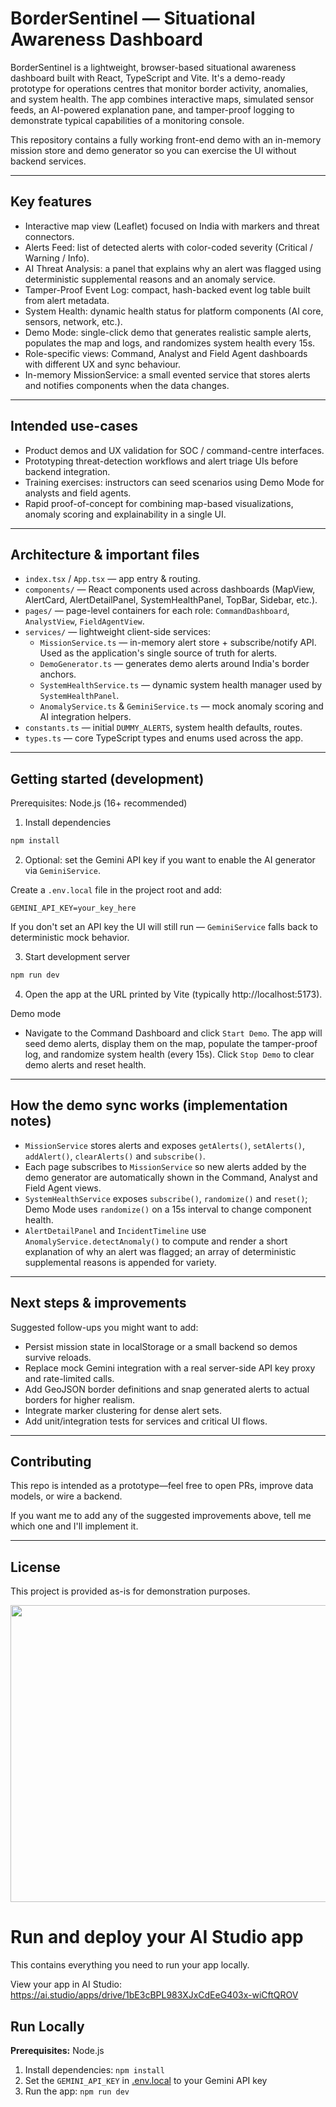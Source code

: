 # BorderSentinel — Situational Awareness Dashboard

BorderSentinel is a lightweight, browser-based situational awareness dashboard built with React, TypeScript and Vite. It's a demo-ready prototype for operations centres that monitor border activity, anomalies, and system health. The app combines interactive maps, simulated sensor feeds, an AI-powered explanation pane, and tamper-proof logging to demonstrate typical capabilities of a monitoring console.

This repository contains a fully working front-end demo with an in-memory mission store and demo generator so you can exercise the UI without backend services.

---

## Key features

- Interactive map view (Leaflet) focused on India with markers and threat connectors.
- Alerts Feed: list of detected alerts with color-coded severity (Critical / Warning / Info).
- AI Threat Analysis: a panel that explains why an alert was flagged using deterministic supplemental reasons and an anomaly service.
- Tamper-Proof Event Log: compact, hash-backed event log table built from alert metadata.
- System Health: dynamic health status for platform components (AI core, sensors, network, etc.).
- Demo Mode: single-click demo that generates realistic sample alerts, populates the map and logs, and randomizes system health every 15s.
- Role-specific views: Command, Analyst and Field Agent dashboards with different UX and sync behaviour.
- In-memory MissionService: a small evented service that stores alerts and notifies components when the data changes.

---

## Intended use-cases

- Product demos and UX validation for SOC / command-centre interfaces.
- Prototyping threat-detection workflows and alert triage UIs before backend integration.
- Training exercises: instructors can seed scenarios using Demo Mode for analysts and field agents.
- Rapid proof-of-concept for combining map-based visualizations, anomaly scoring and explainability in a single UI.

---

## Architecture & important files

- `index.tsx` / `App.tsx` — app entry & routing.
- `components/` — React components used across dashboards (MapView, AlertCard, AlertDetailPanel, SystemHealthPanel, TopBar, Sidebar, etc.).
- `pages/` — page-level containers for each role: `CommandDashboard`, `AnalystView`, `FieldAgentView`.
- `services/` — lightweight client-side services:
   - `MissionService.ts` — in-memory alert store + subscribe/notify API. Used as the application's single source of truth for alerts.
   - `DemoGenerator.ts` — generates demo alerts around India's border anchors.
   - `SystemHealthService.ts` — dynamic system health manager used by `SystemHealthPanel`.
   - `AnomalyService.ts` & `GeminiService.ts` — mock anomaly scoring and AI integration helpers.
- `constants.ts` — initial `DUMMY_ALERTS`, system health defaults, routes.
- `types.ts` — core TypeScript types and enums used across the app.

---

## Getting started (development)

Prerequisites: Node.js (16+ recommended)

1. Install dependencies

```bash
npm install
```

2. Optional: set the Gemini API key if you want to enable the AI generator via `GeminiService`.

Create a `.env.local` file in the project root and add:

```text
GEMINI_API_KEY=your_key_here
```

If you don't set an API key the UI will still run — `GeminiService` falls back to deterministic mock behavior.

3. Start development server

```bash
npm run dev
```

4. Open the app at the URL printed by Vite (typically http://localhost:5173).

Demo mode

- Navigate to the Command Dashboard and click `Start Demo`. The app will seed demo alerts, display them on the map, populate the tamper-proof log, and randomize system health (every 15s). Click `Stop Demo` to clear demo alerts and reset health.

---

## How the demo sync works (implementation notes)

- `MissionService` stores alerts and exposes `getAlerts()`, `setAlerts()`, `addAlert()`, `clearAlerts()` and `subscribe()`.
- Each page subscribes to `MissionService` so new alerts added by the demo generator are automatically shown in the Command, Analyst and Field Agent views.
- `SystemHealthService` exposes `subscribe()`, `randomize()` and `reset()`; Demo Mode uses `randomize()` on a 15s interval to change component health.
- `AlertDetailPanel` and `IncidentTimeline` use `AnomalyService.detectAnomaly()` to compute and render a short explanation of why an alert was flagged; an array of deterministic supplemental reasons is appended for variety.

---

## Next steps & improvements

Suggested follow-ups you might want to add:

- Persist mission state in localStorage or a small backend so demos survive reloads.
- Replace mock Gemini integration with a real server-side API key proxy and rate-limited calls.
- Add GeoJSON border definitions and snap generated alerts to actual borders for higher realism.
- Integrate marker clustering for dense alert sets.
- Add unit/integration tests for services and critical UI flows.

---

## Contributing

This repo is intended as a prototype—feel free to open PRs, improve data models, or wire a backend.

If you want me to add any of the suggested improvements above, tell me which one and I'll implement it.

---

## License

This project is provided as-is for demonstration purposes.

<div align="center">
<img width="1200" height="475" alt="GHBanner" src="https://github.com/user-attachments/assets/0aa67016-6eaf-458a-adb2-6e31a0763ed6" />
</div>

# Run and deploy your AI Studio app

This contains everything you need to run your app locally.

View your app in AI Studio: https://ai.studio/apps/drive/1bE3cBPL983XJxCdEeG403x-wiCftQROV

## Run Locally

**Prerequisites:**  Node.js


1. Install dependencies:
   `npm install`
2. Set the `GEMINI_API_KEY` in [.env.local](.env.local) to your Gemini API key
3. Run the app:
   `npm run dev`
